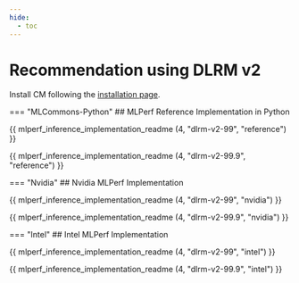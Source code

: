 ```yaml
---
hide:
  - toc
---
```


# Recommendation using DLRM v2

Install CM following the [installation page](/install).

=== "MLCommons-Python"
    ## MLPerf Reference Implementation in Python

{{ mlperf_inference_implementation_readme (4, "dlrm-v2-99", "reference") }}

{{ mlperf_inference_implementation_readme (4, "dlrm-v2-99.9", "reference") }}

=== "Nvidia"
    ## Nvidia MLPerf Implementation

{{ mlperf_inference_implementation_readme (4, "dlrm-v2-99", "nvidia") }}

{{ mlperf_inference_implementation_readme (4, "dlrm-v2-99.9", "nvidia") }}

=== "Intel"
    ## Intel MLPerf Implementation
    
{{ mlperf_inference_implementation_readme (4, "dlrm-v2-99", "intel") }}

{{ mlperf_inference_implementation_readme (4, "dlrm-v2-99.9", "intel") }}
